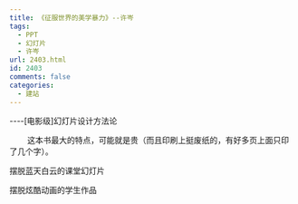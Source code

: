```yaml
---
title: 《征服世界的美学暴力》--许岑
tags:
  - PPT
  - 幻灯片
  - 许岑
url: 2403.html
id: 2403
comments: false
categories:
  - 建站
---
```


----\[电影级\]幻灯片设计方法论

        这本书最大的特点，可能就是贵（而且印刷上挺废纸的，有好多页上面只印了几个字）。

摆脱蓝天白云的课堂幻灯片

摆脱炫酷动画的学生作品